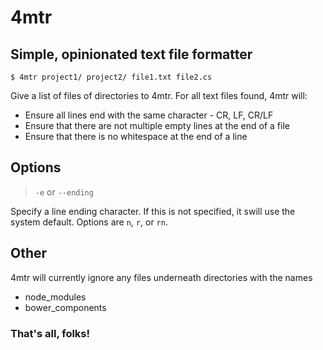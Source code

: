﻿# 4mtr
## Simple, opinionated text file formatter

```
$ 4mtr project1/ project2/ file1.txt file2.cs
```

Give a list of files of directories to 4mtr. For all text files found, 4mtr will:
- Ensure all lines end with the same character - CR, LF, CR/LF
- Ensure that there are not multiple empty lines at the end of a file
- Ensure that there is no whitespace at the end of a line

## Options
> `-e` or `--ending`

Specify a line ending character. If this is not specified, it swill use the system default.
Options are `n`, `r`, or `rn`.

## Other
4mtr will currently ignore any files underneath directories with the names
- node_modules
- bower_components


### That's all, folks!
